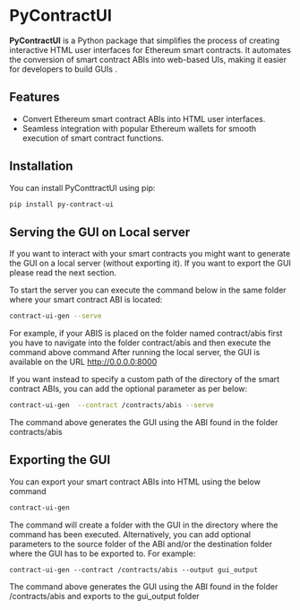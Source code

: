                                                 


# PyContractUI

**PyContractUI** is a Python package that simplifies the process of creating interactive HTML user interfaces for Ethereum smart contracts. It automates the conversion of smart contract ABIs into web-based UIs, making it easier for developers to build GUIs .

## Features

- Convert Ethereum smart contract ABIs into HTML user interfaces.
- Seamless integration with popular Ethereum wallets for smooth execution of smart contract functions.

## Installation

You can install PyConttractUI using pip:

```bash
pip install py-contract-ui

```
## Serving the GUI on Local server

If you want to interact with your smart contracts you might want to generate the GUI on a local server (without exporting it). If you want to export the GUI please read the next section.

To start the server you can execute the command below in the same folder where your smart contract ABI is located:

```bash
contract-ui-gen --serve
```
For example, if your ABIS is placed on the folder named contract/abis
first you have to navigate into the folder contract/abis and then execute the command above command 
After running the local server, the GUI is available on the URL
http://0.0.0.0:8000

If you want instead to specify a custom path of the directory of the smart contract ABIs, you can add the optional parameter as per below:

```bash
contract-ui-gen  --contract /contracts/abis --serve
```
The command above generates the GUI using the ABI found in the folder contracts/abis

## Exporting the GUI

You can export your smart contract ABIs into HTML using the below command
```bash
contract-ui-gen
```

The command will create a folder with the GUI in the directory where the command has been executed.
Alternatively, you can add optional parameters to the source folder of the ABI and/or the destination folder where the GUI has to be exported to. For example:
```
contract-ui-gen --contract /contracts/abis --output gui_output
```

The command above generates the GUI using the ABI found in the folder
/contracts/abis and exports to the gui_output folder
